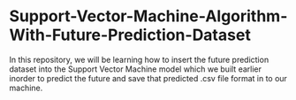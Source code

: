 # Support-Vector-Machine-Algorithm-With-Future-Prediction-Dataset
In this repository, we will be learning how to insert the future prediction dataset into the Support Vector Machine model which we built earlier inorder to predict the future and save that predicted .csv file format in to our machine.
